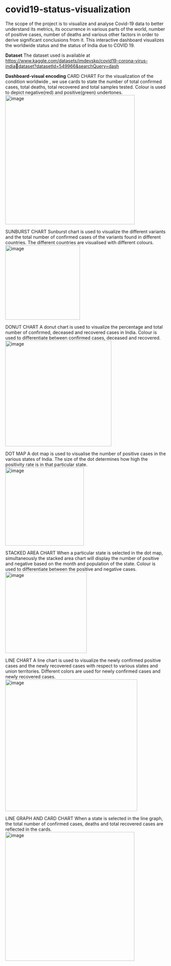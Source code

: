 # covid19-status-visualization
The scope of the project is to visualize and analyse Covid-19 data to better understand 
its metrics, its occurrence in various parts of the world, number of positive cases, 
number of deaths and various other factors in order to derive significant conclusions 
from it. 
This interactive dashboard visualizes the worldwide status and the status of India due to COVID 19.

**Dataset**
The dataset used is available at https://www.kaggle.com/datasets/imdevskp/covid19-corona-virus-indiadataset?datasetId=549966&searchQuery=dash

**Dashboard-visual encoding**
CARD CHART
For the visualization of the condition worldwide , we use cards to state the number of 
total confirmed cases, total deaths, total recovered and total samples tested.
Colour is used to depict negative(red) and positive(green) undertones.
<img width="404" alt="image" src="https://github.com/rhearhe/covid19-status-visualization/assets/67752291/eb98b144-67b5-49f1-9325-cbd24792bed7">

SUNBURST CHART
Sunburst chart is used to visualize the different variants and the total number of 
confirmed cases of the variants found in different countries.
The different countries are visualised with different colours.
<img width="233" alt="image" src="https://github.com/rhearhe/covid19-status-visualization/assets/67752291/90af04b9-dab8-4cf9-8576-db60e40b247a">

DONUT CHART
A donut chart is used to visualize the percentage and total number of confirmed, 
deceased and recovered cases in India.
Colour is used to differentiate between confirmed cases, deceased and recovered.
<img width="331" alt="image" src="https://github.com/rhearhe/covid19-status-visualization/assets/67752291/293fdc62-408a-4a72-91d2-c443c59e80ab">

DOT MAP
A dot map is used to visualise the number of positive cases in the various states of India.
The size of the dot determines how high the positivity rate is in that particular state.
<img width="245" alt="image" src="https://github.com/rhearhe/covid19-status-visualization/assets/67752291/967b3f55-7174-4e37-aea7-e696f9cd67e1">

STACKED AREA CHART
When a particular state is selected in the dot map, simultaneously the stacked area 
chart will display the number of positive and negative based on the month and 
population of the state. 
Colour is used to differentiate between the positive and negative cases.
<img width="254" alt="image" src="https://github.com/rhearhe/covid19-status-visualization/assets/67752291/fffb4776-8c1c-4bc5-ba02-f6fd6a15d72b">

LINE CHART
A line chart is used to visualize the newly confirmed positive cases and the newly 
recovered cases with respect to various states and union territories.
Different colors are used for newly confirmed cases and newly recovered cases.
<img width="412" alt="image" src="https://github.com/rhearhe/covid19-status-visualization/assets/67752291/74537cf7-7e66-4130-93a8-0dfb127e3fb4">

LINE GRAPH AND CARD CHART
When a state is selected in the line graph, the total number of confirmed cases, deaths 
and total recovered cases are reflected in the cards.
<img width="403" alt="image" src="https://github.com/rhearhe/covid19-status-visualization/assets/67752291/a3f14c72-ecdc-499d-bafa-2dba8ede3bad">

